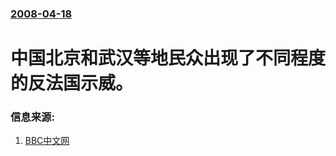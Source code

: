 ### [2008-04-18](/news/2008/04/18/index.md)

##### 
# 中国北京和武汉等地民众出现了不同程度的反法国示威。 




### 信息来源:

1. [BBC中文网](http://news.bbc.co.uk/chinese/simp/hi/newsid_7350000/newsid_7355900/7355935.stm)
